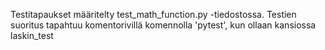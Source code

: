 Testitapaukset määritelty test_math_function.py -tiedostossa. Testien suoritus tapahtuu komentorivillä komennolla 'pytest', kun ollaan kansiossa laskin_test
